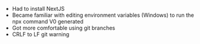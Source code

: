- Had to install NextJS
- Became familiar with editing environment variables (Windows) to run the npx command V0 generated
- Got more comfortable using git branches
- CRLF to LF git warning